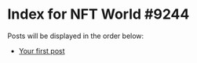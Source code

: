 # Index for NFT World #9244
Posts will be displayed in the order below:

- [Your first post](./001-first.md)


